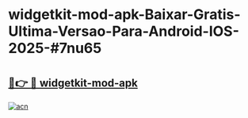 # widgetkit-mod-apk-Baixar-Gratis-Ultima-Versao-Para-Android-IOS-2025-#7nu65

# <h2><a href="https://ainizakaria.my?title=widgetkit-mod-apk&ref=24M">🔗👉 🔴 widgetkit-mod-apk</a></h2>

[![acn](https://github.com/user-attachments/assets/0f9c940e-d8b0-45ae-aac7-cd30a18b3e1c)](https://ainizakaria.my?title=widgetkit-mod-apk&ref=24M)

